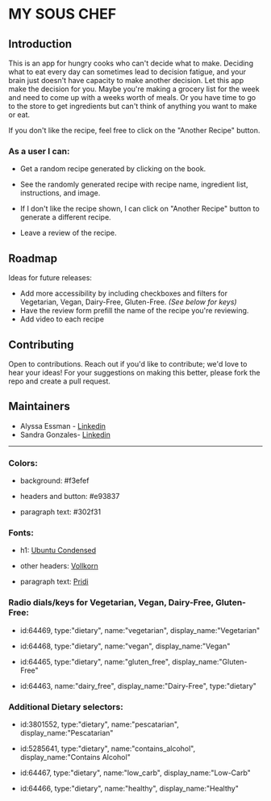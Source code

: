 # MY SOUS CHEF

## Introduction

This is an app for hungry cooks who can't decide what to make. Deciding what to eat every day can sometimes lead to decision fatigue, and your brain just doesn't have capacity to make another decision. Let this app make the decision for you. Maybe you're making a grocery list for the week and need to come up with a weeks worth of meals. Or you have time to go to the store to get ingredients but can't think of anything you want to make or eat. 

If you don't like the recipe, feel free to click on the "Another Recipe" button.

### As a user I can:

* Get a random recipe generated by clicking on the book.

* See the randomly generated recipe with recipe name, ingredient list, instructions, and image.

* If I don't like the recipe shown, I can click on "Another Recipe" button to generate a different recipe.

* Leave a review of the recipe.

## Roadmap

Ideas for future releases:

- Add more accessibility by including checkboxes and filters for Vegetarian, Vegan, Dairy-Free, Gluten-Free. *(See below for keys)*
- Have the review form prefill the name of the recipe you're reviewing.
- Add video to each recipe

## Contributing

Open to contributions. Reach out if you'd like to contribute; we'd love to hear your ideas! For your suggestions on making this better, please fork the repo and create a pull request. 


## Maintainers

- Alyssa Essman - [Linkedin](https://www.linkedin.com/in/alyssa-essman/)
- Sandra Gonzales- [Linkedin](https://www.linkedin.com/in/sandra-gonzalez-502343265)

***

### Colors:

* background: #f3efef

* headers and button: #e93837

* paragraph text: #302f31


### Fonts:

* h1: [Ubuntu Condensed](https://fonts.google.com/specimen/Ubuntu+Condensed)

* other headers: [Vollkorn](https://fonts.google.com/specimen/Vollkorn)

* paragraph text: [Pridi](https://fonts.google.com/specimen/Pridi)

### Radio dials/keys for Vegetarian, Vegan, Dairy-Free, Gluten-Free:

* id:64469, type:"dietary", name:"vegetarian", display_name:"Vegetarian"

* id:64468, type:"dietary", name:"vegan", display_name:"Vegan"

* id:64465, type:"dietary", name:"gluten_free", display_name:"Gluten-Free"

* id:64463, name:"dairy_free", display_name:"Dairy-Free", type:"dietary"

### Additional Dietary selectors:

* id:3801552, type:"dietary", name:"pescatarian", display_name:"Pescatarian"

* id:5285641, type:"dietary", name:"contains_alcohol", display_name:"Contains Alcohol"

* id:64467, type:"dietary", name:"low_carb", display_name:"Low-Carb"

* id:64466, type:"dietary", name:"healthy", display_name:"Healthy"

